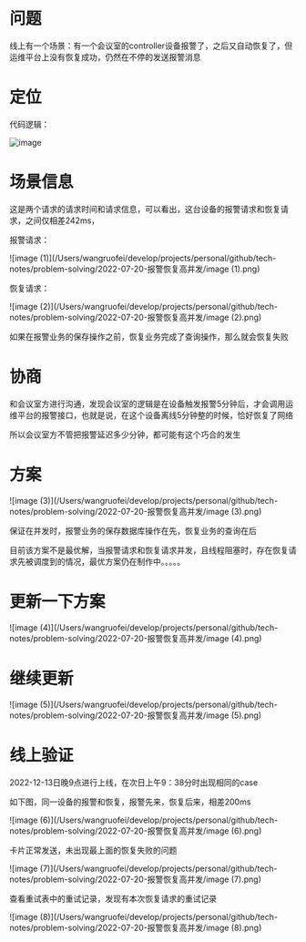 # **问题**

线上有一个场景：有一个会议室的controller设备报警了，之后又自动恢复了，但运维平台上没有恢复成功，仍然在不停的发送报警消息

# **定位**

代码逻辑：

![image](/Users/wangruofei/develop/projects/personal/github/tech-notes/problem-solving/2022-07-20-报警恢复高并发/image.png)

# 场景信息

这是两个请求的请求时间和请求信息，可以看出，这台设备的报警请求和恢复请求，之间仅相差242ms，

报警请求：

![image (1)](/Users/wangruofei/develop/projects/personal/github/tech-notes/problem-solving/2022-07-20-报警恢复高并发/image (1).png)

恢复请求：

![image (2)](/Users/wangruofei/develop/projects/personal/github/tech-notes/problem-solving/2022-07-20-报警恢复高并发/image (2).png)

如果在报警业务的保存操作之前，恢复业务完成了查询操作，那么就会恢复失败

# **协商**

和会议室方进行沟通，发现会议室的逻辑是在设备触发报警5分钟后，才会调用运维平台的报警接口，也就是说，在这个设备离线5分钟整的时候，恰好恢复了网络

所以会议室方不管把报警延迟多少分钟，都可能有这个巧合的发生

# **方案**

![image (3)](/Users/wangruofei/develop/projects/personal/github/tech-notes/problem-solving/2022-07-20-报警恢复高并发/image (3).png)

保证在并发时，报警业务的保存数据库操作在先，恢复业务的查询在后

目前该方案不是最优解，当报警请求和恢复请求并发，且线程阻塞时，存在恢复请求先被调度到的情况，最优方案仍在制作中。。。。。

# 更新一下方案

![image (4)](/Users/wangruofei/develop/projects/personal/github/tech-notes/problem-solving/2022-07-20-报警恢复高并发/image (4).png)

# 继续更新

![image (5)](/Users/wangruofei/develop/projects/personal/github/tech-notes/problem-solving/2022-07-20-报警恢复高并发/image (5).png)

# 线上验证

2022-12-13日晚9点进行上线，在次日上午9：38分时出现相同的case

如下图，同一设备的报警和恢复，报警先来，恢复后来，相差200ms

![image (6)](/Users/wangruofei/develop/projects/personal/github/tech-notes/problem-solving/2022-07-20-报警恢复高并发/image (6).png)

卡片正常发送，未出现最上面的恢复失败的问题

![image (7)](/Users/wangruofei/develop/projects/personal/github/tech-notes/problem-solving/2022-07-20-报警恢复高并发/image (7).png)

查看重试表中的重试记录，发现有本次恢复请求的重试记录

![image (8)](/Users/wangruofei/develop/projects/personal/github/tech-notes/problem-solving/2022-07-20-报警恢复高并发/image (8).png)